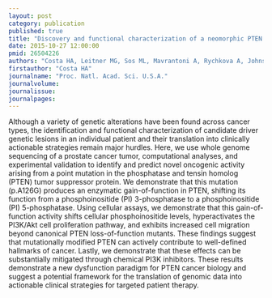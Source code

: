 ```yaml
---
layout: post
category: publication
published: true
title: "Discovery and functional characterization of a neomorphic PTEN mutation."
date: 2015-10-27 12:00:00
pmid: 26504226
authors: "Costa HA, Leitner MG, Sos ML, Mavrantoni A, Rychkova A, Johnson JR, Newton BW, Yee MC, De La Vega FM, Ford JM, Krogan NJ, Shokat KM, Oliver D, Halaszovich CR, Bustamante CD"
firstauthor: "Costa HA"
journalname: "Proc. Natl. Acad. Sci. U.S.A."
journalvolume: 
journalissue: 
journalpages: 
---
```


Although a variety of genetic alterations have been found across cancer types, the identification and functional characterization of candidate driver genetic lesions in an individual patient and their translation into clinically actionable strategies remain major hurdles. Here, we use whole genome sequencing of a prostate cancer tumor, computational analyses, and experimental validation to identify and predict novel oncogenic activity arising from a point mutation in the phosphatase and tensin homolog (PTEN) tumor suppressor protein. We demonstrate that this mutation (p.A126G) produces an enzymatic gain-of-function in PTEN, shifting its function from a phosphoinositide (PI) 3-phosphatase to a phosphoinositide (PI) 5-phosphatase. Using cellular assays, we demonstrate that this gain-of-function activity shifts cellular phosphoinositide levels, hyperactivates the PI3K/Akt cell proliferation pathway, and exhibits increased cell migration beyond canonical PTEN loss-of-function mutants. These findings suggest that mutationally modified PTEN can actively contribute to well-defined hallmarks of cancer. Lastly, we demonstrate that these effects can be substantially mitigated through chemical PI3K inhibitors. These results demonstrate a new dysfunction paradigm for PTEN cancer biology and suggest a potential framework for the translation of genomic data into actionable clinical strategies for targeted patient therapy.

